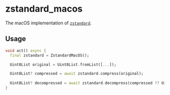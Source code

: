 # zstandard_macos

The macOS implementation of [`zstandard`](https://pub.dev/packages/zstandard).

## Usage

```dart
void act() async {
  final zstandard = ZstandardMacOS();

  Uint8List original = Uint8List.fromList([...]);

  Uint8List? compressed = await zstandard.compress(original);
  
  Uint8List? decompressed = await zstandard.decompress(compressed ?? Uint8List(0));
}
```

